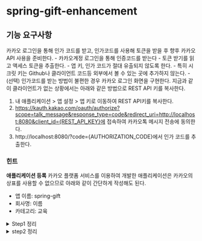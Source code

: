# spring-gift-enhancement

## 기능 요구사항
카카오 로그인을 통해 인가 코드를 받고, 인가코드를 사용해 토큰을 받을 후 향후 카카오 API 사용을 준비한다.
    - 카카오계정 로그인을 통해 인증코드를 받는다
    - 토큰 받기를 읽고 액세스 토큰을 추출한다.
    - 앱 키, 인가 코드가 절대 유출되지 않도록 한다.
        - 특히 시크릿 키는 Github나 클라이언트 코드등 외부에서 볼 수 있는 곳에 추가하지 않는다.
    - (선택) 인가코드를 받는 방법이 불편한 경우 카카오 로그인 화면을 구현한다.
지금과 같이 클라이언트가 없는 상황에서는 아래와 같은 방법으로 REST API 키를 복사한다.
1. 내 애플리케이션 > 앱 설정 > 앱 키로 이동하여 REST API키를 복사한다.
2. https://kauth.kakao.com/oauth/authorize?scope=talk_message&response_type=code&redirect_uri=http://localhost:8080&client_id={REST_API_KEY}에 접속하여 카카오톡 메시지 전송에 동의한다.
3. http://localhost:8080/?code={AUTHORIZATION_CODE}에서 인가 코드를 추출한다.

### 힌트
**애플리케이션 등록**
카카오 플랫폼 서비스를 이용하여 개발한 애플리케이션은 카카오의 상표를 사용할 수 없으므로 아래와 같이 간단하게 작성해도 된다.
- 앱 이름: spring-gift
- 회사명: 이름
- 카테고리: 교육

<details>
<summary> Step1 정리 </summary>
## 기능 요구 사항

1. 상품 정보에 카테고리를 추가한다.
   1. 상품 카테고리는 수정할 수 있다.
   2. 관리자 화면에서 상품을 추가할 때 카테고리를 지정할 수 있다.
2. 카테고리는 1차 카테고리만 있으며 2차 카테고리는 고려하지 않는다.
3. 카테고리의 예시는 아래와 같다.
   1. 교환권, 상품권, 뷰티, 패션, 식품, 리빙/도서, 레저/스포츠, 아티스트/캐릭터, 유아동/반려, 디지털/가전, 카카오프렌즈, 트렌드 선물, 백화점 ...
      아래 예시와 같이 HTTP 메시지를 주고 받도록 구현한다.

**Request**
```angular2html
GET /api/categories HTTP/1.1
```
**Response**
```angular2html
HTTP/1.1 200 
Content-Type: application/json

[
  {
    "id": 91,
    "name": "교환권",
    "color": "#6c95d1",
    "imageUrl": "https://gift-s.kakaocdn.net/dn/gift/images/m640/dimm_theme.png",
    "description": ""
  }
]
```

### 힌트
아래의 DDL을 보고 유추한다.
```angular2html
create table category
(
    id   bigint       not null auto_increment,
    name varchar(255) not null,
    primary key (id)
) engine=InnoDB

create table product
(
    price       integer      not null,
    category_id bigint       not null,
    id          bigint       not null auto_increment,
    name        varchar(15)  not null,
    image_url   varchar(255) not null,
    primary key (id)
) engine=InnoDB

alter table category
    add constraint uk_category unique (name)

alter table product
    add constraint fk_product_category_id_ref_category_id
        foreign key (category_id)
            references category (id)

```
</details>

<details>
<summary>step2 정리</summary>
## 기능 요구사항
1. 상품 정보에 옵션을 추가한다. 상품과 옵션 모델 간의 관계를 고려하여 설계하고 구현한다.
   1. 상품에는 항상 하나 이상의 옵션이 있어야 한다.
      1. 옵션 이름은 공백을 포함하여 최대 50자까지 입력할 수 있다.
      2. 특수 문자
         1. 가능:  ( ), [ ], +, -, &, /, _
         2. 그 외 특수 문자 사용 불가
      3. 옵션 수량은 최소 1개 이상 1억개 미만이다.
   2. 중복된 옵션은 구매 시 고객에게 불편을 줄 수 있다. 동일한 상품 내의 옵션 이름은 중복될 수 없다.
   3. (선택) 관리자 화면에서 옵션을 추가할 수 있다.
2. 아래 예시와 같이 HTTP 메시지를 주고받도록 구현한다.

**Request**
   ```
   GET /api/products/1/options HTTP/1.1
   ```

**Response**
   ```
   HTTP/1.1 200 
Content-Type: application/json

   [
     {
       "id": 464946561,
       "name": "01. [Best] 시어버터 핸드 & 시어 스틱 립 밤",
       "quantity": 969
     }
   ]

   ```

3. 상품 옵션의 수량을 지정된 숫자만큼 빼는 기능을 구현한다.
    1. 별도의 HTTP API를 만들 필요는 없다.
    2. 서비스 클래스 또는 엔티티 클래스에서 기능을 구현하고 나중에 사용할 수 있도록 한다.
    3. 힌트
       ```
       var option = optionRepository.findByProductId(productId).orElseThrow();
       option.subtract(quantity) 
       ```

---
### 이전까지의 선택 사항
1. E2E 테스트
    - 내가 만든 기능이 제대로 작동하는지 자동화하고 검증하려면 어떻게 해야 할까? 그 방법을 생각해보고 구현한다.
2. API 사양에 관해 클라이언트와 어떻게 소통할 수 있을까? 어떻게 하면 편하게 소통할 수 있을지 고민해보고 그 방법을 구현한다.
3. 동시성 테스트
    - 상품 옵션의 수량이 하나 남았는데 동시에 차감 요청이 들어오는 경우를 생각한다. 수량을 정상적으로 차감하려면 어떻게 구현해야 할까?

</details>